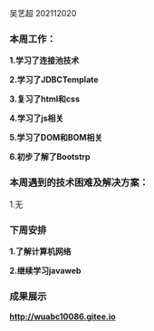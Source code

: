 吴艺超 202112020

### 本周工作：

**1.学习了连接池技术**

**2.学习了JDBCTemplate**

**3.复习了html和css**

**4.学习了js相关**

**5.学习了DOM和BOM相关**

**6.初步了解了Bootstrp**

### 本周遇到的技术困难及解决方案：

1.无

### 下周安排

**1.了解计算机网络**

**2.继续学习javaweb**

### 成果展示

**http://wuabc10086.gitee.io**